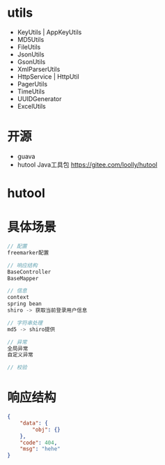 # utils

- KeyUtils | AppKeyUtils
- MD5Utils
- FileUtils
- JsonUtils
- GsonUtils
- XmlParserUtils
- HttpService | HttpUtil
- PagerUtils
- TimeUtils
- UUIDGenerator
- ExcelUtils

# 开源

- guava
- hutool Java工具包 https://gitee.com/loolly/hutool

# hutool

# 具体场景

```js
// 配置
freemarker配置

// 响应结构
BaseController
BaseMapper

// 信息
context
spring bean
shiro -> 获取当前登录用户信息

// 字符串处理
md5 -> shiro提供

// 异常
全局异常
自定义异常

// 校验
```

# 响应结构

```json
{
    "data": {
        "obj": {}
    },
    "code": 404,
    "msg": "hehe"
}
```

